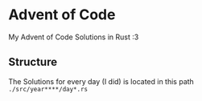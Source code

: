 # Advent of Code

My Advent of Code Solutions in Rust :3

## Structure

The Solutions for every day (I did) is located in this path
`./src/year****/day*.rs`
